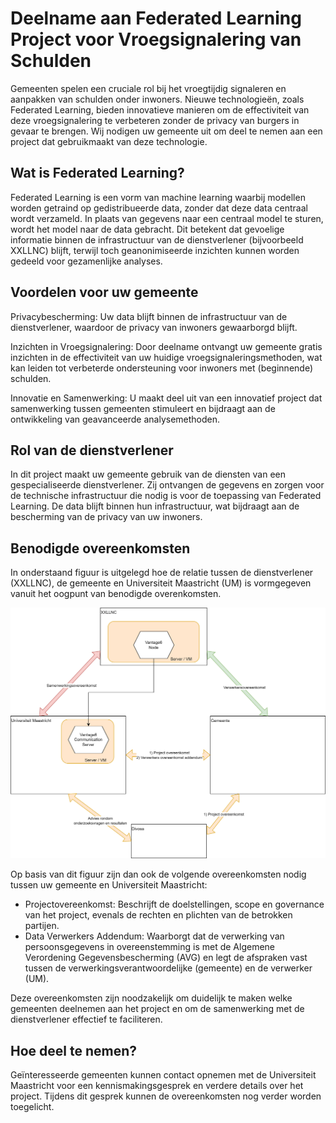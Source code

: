 # Deelname aan Federated Learning Project voor Vroegsignalering van Schulden

Gemeenten spelen een cruciale rol bij het vroegtijdig signaleren en aanpakken van schulden onder inwoners. Nieuwe technologieën, zoals Federated Learning, bieden innovatieve manieren om de effectiviteit van deze vroegsignalering te verbeteren zonder de privacy van burgers in gevaar te brengen. Wij nodigen uw gemeente uit om deel te nemen aan een project dat gebruikmaakt van deze technologie.

## Wat is Federated Learning?

Federated Learning is een vorm van machine learning waarbij modellen worden getraind op gedistribueerde data, zonder dat deze data centraal wordt verzameld. In plaats van gegevens naar een centraal model te sturen, wordt het model naar de data gebracht. Dit betekent dat gevoelige informatie binnen de infrastructuur van de dienstverlener (bijvoorbeeld XXLLNC) blijft, terwijl toch geanonimiseerde inzichten kunnen worden gedeeld voor gezamenlijke analyses.

## Voordelen voor uw gemeente

Privacybescherming: Uw data blijft binnen de infrastructuur van de dienstverlener, waardoor de privacy van inwoners gewaarborgd blijft.

Inzichten in Vroegsignalering: Door deelname ontvangt uw gemeente gratis inzichten in de effectiviteit van uw huidige vroegsignaleringsmethoden, wat kan leiden tot verbeterde ondersteuning voor inwoners met (beginnende) schulden.

Innovatie en Samenwerking: U maakt deel uit van een innovatief project dat samenwerking tussen gemeenten stimuleert en bijdraagt aan de ontwikkeling van geavanceerde analysemethoden.

## Rol van de dienstverlener

In dit project maakt uw gemeente gebruik van de diensten van een gespecialiseerde dienstverlener. Zij ontvangen de gegevens en zorgen voor de technische infrastructuur die nodig is voor de toepassing van Federated Learning. De data blijft binnen hun infrastructuur, wat bijdraagt aan de bescherming van de privacy van uw inwoners.

## Benodigde overeenkomsten
In onderstaand figuur is uitgelegd hoe de relatie tussen de dienstverlener (XXLLNC), de gemeente en Universiteit Maastricht (UM) is vormgegeven vanuit het oogpunt van benodigde overenkomsten.

![Relatie van deelnemende partijen volgens benodigde overeenkomsten](overeenkomsten_overzicht.png)

Op basis van dit figuur zijn dan ook de volgende overeenkomsten nodig tussen uw gemeente en Universiteit Maastricht:

- Projectovereenkomst: Beschrijft de doelstellingen, scope en governance van het project, evenals de rechten en plichten van de betrokken partijen.
- Data Verwerkers Addendum: Waarborgt dat de verwerking van persoonsgegevens in overeenstemming is met de Algemene Verordening Gegevensbescherming (AVG) en legt de afspraken vast tussen de verwerkingsverantwoordelijke (gemeente) en de verwerker (UM).

Deze overeenkomsten zijn noodzakelijk om duidelijk te maken welke gemeenten deelnemen aan het project en om de samenwerking met de dienstverlener effectief te faciliteren.

## Hoe deel te nemen?

Geïnteresseerde gemeenten kunnen contact opnemen met de Universiteit Maastricht voor een kennismakingsgesprek en verdere details over het project. Tijdens dit gesprek kunnen de overeenkomsten nog verder worden toegelicht.